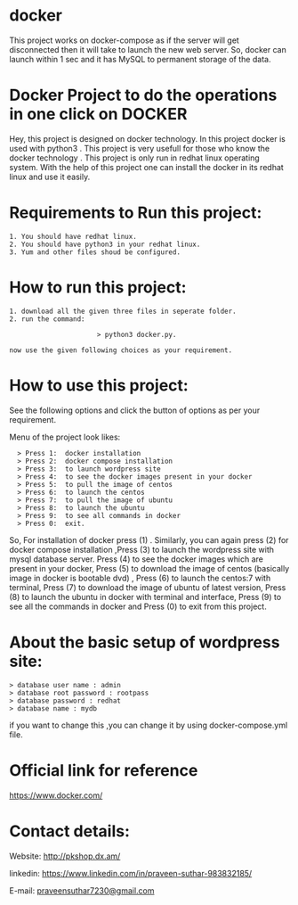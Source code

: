 # docker
This project works on docker-compose as if the server will get disconnected then it will take to launch the new web server. So, docker can launch within 1 sec and it has MySQL to permanent storage of the data.
# Docker Project to do the operations in one click on DOCKER
 Hey, this project is designed on docker technology. In this project docker is used with python3 . This project is very usefull for those who know the docker technology . This project is only run in redhat linux operating system.
    With the help of this project one can install the docker in its redhat linux and use it easily.
    
# Requirements to Run this project:

    1. You should have redhat linux.
    2. You should have python3 in your redhat linux.
    3. Yum and other files shoud be configured.
   
# How to run this project:
    1. download all the given three files in seperate folder.
    2. run the command:
    
                          > python3 docker.py.
             
    now use the given following choices as your requirement.

# How to use this project:
   See the following options and click the button of options as per your requirement.
   
   Menu of the project look likes:
   
      > Press 1:  docker installation
      > Press 2:  docker compose installation
      > Press 3:  to launch wordpress site
      > Press 4:  to see the docker images present in your docker
      > Press 5:  to pull the image of centos
      > Press 6:  to launch the centos 
      > Press 7:  to pull the image of ubuntu 
      > Press 8:  to launch the ubuntu
      > Press 9:  to see all commands in docker
      > Press 0:  exit.
  So, For installation of docker press (1) . Similarly, you can again press (2) for docker compose installation ,Press (3) to launch the wordpress site with mysql database server. Press (4) to see the docker images which are present in your docker, Press (5) to download the image of centos (basically image in docker is bootable dvd) , Press (6) to launch the centos:7 with terminal, Press (7) to download the image of ubuntu of latest version, Press (8) to launch the ubuntu in docker with terminal and interface, Press (9) to see all the commands in docker and Press (0) to exit from this project.
 # About the basic setup of wordpress site:
    > database user name : admin
    > database root password : rootpass
    > database password : redhat
    > database name : mydb
  if you want to change this ,you can change it by using  docker-compose.yml file.
  # Official link for reference
  https://www.docker.com/
    
 # Contact details:   
   Website: http://pkshop.dx.am/
   
   linkedin: https://www.linkedin.com/in/praveen-suthar-983832185/
   
   E-mail: praveensuthar7230@gmail.com
